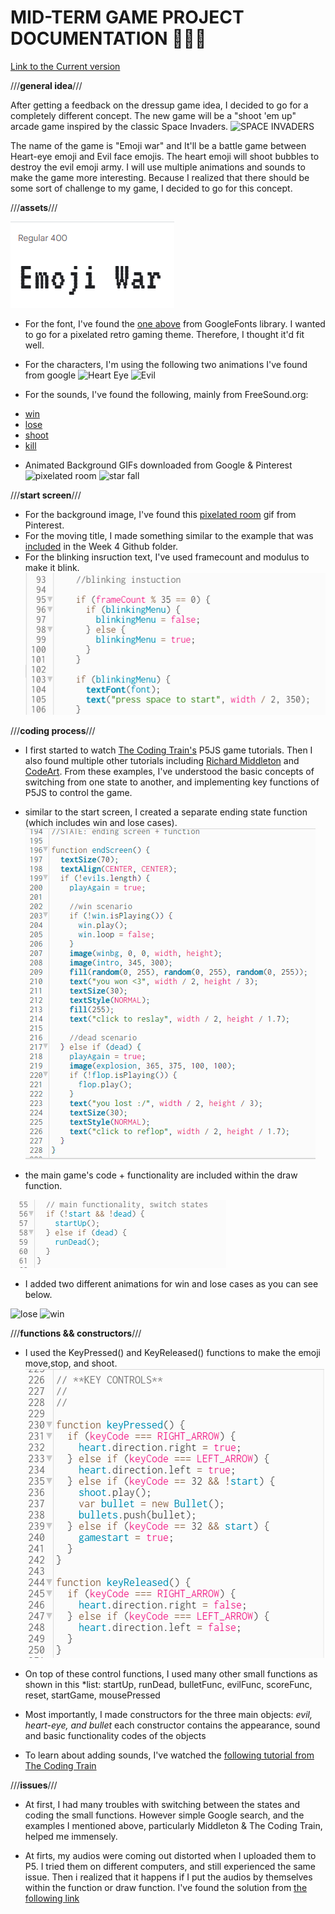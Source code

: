 # **MID-TERM GAME PROJECT DOCUMENTATION** 🎨🔮✨ #

[Link to the Current version](https://editor.p5js.org/batoxpr/sketches/Sliroo3bj)

///**general idea**///

After getting a feedback on the dressup game idea, I decided to go for a completely different concept. The new game will be a "shoot 'em up" arcade game inspired by the classic Space Invaders. ![SPACE INVADERS](https://koenig-media.raywenderlich.com/uploads/2021/03/supesuInbeda.png)

The name of the game is "Emoji war" and It'll be a battle game between Heart-eye emoji and Evil face emojis. The heart emoji will shoot bubbles to destroy the evil emoji army. I will use multiple animations and sounds to make the game more interesting. Because I realized that there should be some sort of challenge to my game, I decided to go for this concept.

///**assets**///

![VT323 Font](assets/font.PNG)

* For the font, I've found the [one above](https://fonts.google.com/specimen/VT323?preview.text=Emoji%20War&preview.text_type=custom) from GoogleFonts library. 
I wanted to go for a pixelated retro gaming theme. Therefore, I thought it'd fit well.
* For the characters, I'm using the following two animations I've found from google
![Heart Eye](https://acegif.com/wp-content/gif/heart-eyes-10.gif)
![Evil](https://i.pinimg.com/originals/4c/66/cc/4c66cc1e2788a1e6b88e55d4684d0313.gif)

* For the sounds, I've found the following, mainly from FreeSound.org:
- [win](https://freesound.org/people/Leszek_Szary/sounds/171671/)
- [lose](https://freesound.org/people/myfox14/sounds/382310/)
- [shoot](https://freesound.org/people/AlaskaRobotics/sounds/221091/)
- [kill](https://mixkit.co/free-sound-effects/game/)

* Animated Background GIFs downloaded from Google & Pinterest
![pixelated room](https://i.pinimg.com/originals/50/3e/7b/503e7bdead9d16873dc3aba172bfd595.gif)
![star fall](https://acegif.com/wp-content/gifs/starfall-gif-46.gif)


///**start screen**///

* For the background image, I've found this [pixelated room](https://i.pinimg.com/originals/50/3e/7b/503e7bdead9d16873dc3aba172bfd595.gif) gif from Pinterest. 
* For the moving title, I made something similar to the example that was [included](https://editor.p5js.org/itp42/sketches/X3BWWO3KO) in the Week 4 Github folder.
* For the blinking insruction text, I've used framecount and modulus to make it blink. 
![blink](assets/blink.PNG)

///**coding process**///
* I first started to watch [The Coding Train's](https://www.youtube.com/watch?v=l0HoJHc-63Q) P5JS game tutorials. Then I also found multiple other tutorials including [Richard Middleton](https://www.richardmiddleton.me/projects/space-invaders/) and [CodeArt](https://www.youtube.com/watch?v=Z57hx4ey5RY&t=216s). From these examples, I've understood the basic concepts of switching from one state to another, and implementing key functions of P5JS to control the game.

* similar to the start screen, I created a separate ending state function (which includes win and lose cases).
![end](assets/end.PNG)

* the main game's code + functionality are included within the draw function.

![switch](assets/switch.PNG)

* I added two different animations for win and lose cases as you can see below.

![lose](https://i.pinimg.com/originals/76/8d/41/768d41c38389731667cf6972ae5bdd1c.gif)
![win](https://24.media.tumblr.com/tumblr_lnf47xWWSN1qlue6co1_250.gif)

///**functions && constructors**///

* I used the KeyPressed() and KeyReleased() functions to make the emoji move,stop, and shoot.
![keyctrl](assets/keyctrl.PNG)

* On top of these control functions, I used many other small functions as shown in this
*list: startUp, runDead, bulletFunc, evilFunc, scoreFunc, reset, startGame, mousePressed

* Most importantly, I made constructors for the three main objects: *evil, heart-eye, and bullet*
each constructor contains the appearance, sound and basic functionality codes of the objects


* To learn about adding sounds, I've watched the [following tutorial from The Coding Train](https://www.youtube.com/watch?v=40Me1-yAtTc)


///**issues**///

* At first, I had many troubles with switching between the states and coding the small functions. However simple Google search, and the examples I mentioned above, particularly  Middleton & The Coding Train, helped me immensely. 

* At firts, my audios were coming out distorted when I uploaded them to P5. I tried them on different computers, and still experienced the same issue. Then i realized that it happens if I put the audios by themselves within the function or draw function.
I've found the solution from [the following link](https://discourse.processing.org/t/i-am-trying-to-load-in-a-sound-file-to-my-p5-sound-project-but-they-all-come-out-distorted-or-my-screen-goes-black/6121)
